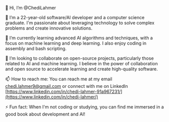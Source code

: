 👋 Hi, I’m @ChediLahmer

👀 I’m a 22-year-old software/AI developer and a computer science graduate. I'm passionate about leveraging technology to solve complex problems and create innovative solutions.

🌱 I’m currently learning advanced AI algorithms and techniques, with a focus on machine learning and deep learning. I also enjoy coding in assembly and bash scripting.

💞️ I’m looking to collaborate on open-source projects, particularly those related to AI and machine learning. I believe in the power of collaboration and open source to accelerate learning and create high-quality software.

📫 How to reach me: You can reach me at my email chedi.lahmer9@gmail.com or connect with me on LinkedIn [https://www.linkedin.com/in/chedi-lahmer-91a967231/](https://www.linkedin.com/in/chedi-lahmer/)

⚡ Fun fact: When I'm not coding or studying, you can find me immersed in a good book about development and AI!
